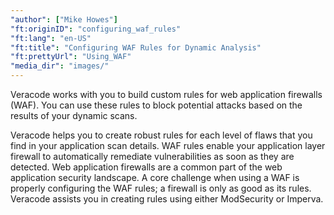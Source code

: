 ```yaml
---
"author": ["Mike Howes"]
"ft:originID": "configuring_waf_rules"
"ft:lang": "en-US"
"ft:title": "Configuring WAF Rules for Dynamic Analysis"
"ft:prettyUrl": "Using_WAF"
"media_dir": "images/"
---
```

Veracode works with you to build custom rules for web application firewalls \(WAF\). You can use these rules to block potential attacks based on the results of your dynamic scans.

Veracode helps you to create robust rules for each level of flaws that you find in your application scan details. WAF rules enable your application layer firewall to automatically remediate vulnerabilities as soon as they are detected. Web application firewalls are a common part of the web application security landscape. A core challenge when using a WAF is properly configuring the WAF rules; a firewall is only as good as its rules. Veracode assists you in creating rules using either ModSecurity or Imperva.